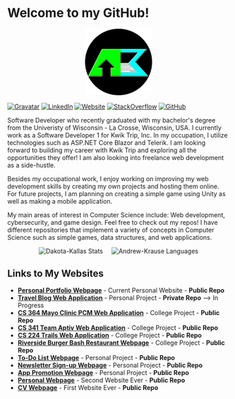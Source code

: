 # Welcome to my GitHub!

<p align="center"><a href="https://andrewkrause.dev/"><img width="30%" alt="Visit my website!" src="./assetts/KrauseMonologoCircle.png" /></a></p>

[![Gravatar](https://img.shields.io/badge/-Gravatar-informational?style=flat-square&logo=gravatar&logoColor=0072b1&colorB=616161&labelColor=black)](https://gravatar.com/aekkrause)
[![LinkedIn](https://img.shields.io/badge/-LinkedIn-informational?style=flat-square&logo=linkedin&logoColor=0072b1&colorB=616161&labelColor=black)](https://www.linkedin.com/in/andrew-krause-b6aa21179/)
[![Website](https://img.shields.io/badge/Web-Andrew-informational?style=flat-square&colorB=616161&labelColor=7CFC00)](https://andrewkrause.dev)
[![StackOverflow](https://img.shields.io/badge/-StackOverflow-informational?style=flat-square&logo=stackoverflow&logoColor=orange&colorB=616161&labelColor=black)](https://meta.stackoverflow.com/users/20171010/andrew-krause)
[![GitHub](https://img.shields.io/badge/-GitHub-informational?style=flat-square&logo=github&logoColor=white&colorB=616161&labelColor=black)](https://github.com/Andrew-EKrause?tab=repositories)

Software Developer who recently graduated with my bachelor's degree from the Univeristy of Wisconsin - La Crosse, Wisconsin, USA. I currently work as a Software Developer 1 for Kwik Trip, Inc. In my occupation, I utilize technologies such as ASP.NET Core Blazor and Telerik. I am looking forward to building my career with Kwik Trip and exploring all the opportunities they offer! I am also looking into freelance web development as a side-hustle.

Besides my occupational work, I enjoy working on improving my web development skills by creating my own projects and hosting them online. For future projects, I am planning on creating a simple game using Unity as well as making a mobile application.

My main areas of interest in Computer Science include: Web development, cybersecurity, and game design.
Feel free to check out my repos! I have different repositories that implement a variety of concepts in Computer Science such as simple games, data structures, and web applications.

<!--
<p align="center"> <img src="https://github-readme-stats.vercel.app/api?username=andrew-ekrause&show_icons=true&theme=react&count_private=true" alt="Andrew-EKrause Stats" /> 
&nbsp;&nbsp;&nbsp;
-->
<p align="center"> <img src="https://github-readme-stats.vercel.app/api?username=andrew-ekrause&show_icons=true&theme=react&count_private=true&hide_rank=true&hide=contribs" alt="Dakota-Kallas Stats" /> 
&nbsp;&nbsp;&nbsp;
<img src="https://github-readme-stats.vercel.app/api/top-langs?username=andrew-ekrause&show_icons=true&theme=react&count_private=true&layout=compact" alt="Andrew-Krause Languages" />

## Links to My Websites ##

- [**Personal Portfolio Webpage**](https://andrewkrause.dev/) - Current Personal Website - **Public Repo**
- [**Travel Blog Web Application**](https://www.travelblog.social/) - Personal Project - **Private Repo** --> In Progress 
- [**CS 364 Mayo Clinic PCM Web Application**](https://patient-care-manager.herokuapp.com/) - College Project - **Public Repo**
- [**CS 341 Team Aptiv Web Application**](https://team-aptiv-project.herokuapp.com/) - College Project - **Public Repo**
- [**CS 224 Trails Web Application**](https://park-finder-project.herokuapp.com/) - College Project - **Public Repo**
- [**Riverside Burger Bash Restaurant Webpage**](https://andrew-ekrause.github.io/RBB-Restaurant-Webpage/) - College Project - **Public Repo**
- [**To-Do List Webpage**](https://fast-wildwood-74587.herokuapp.com/) - Personal Project - **Public Repo**
- [**Newsletter Sign-up Webpage**](https://obscure-lake-09145.herokuapp.com/) - Personal Project - **Public Repo**
- [**App Promotion Webpage**](https://andrew-ekrause.github.io/HabitHelper-Promotional-Webpage/) - Personal Project - **Public Repo**
- [**Personal Webpage**](https://andrew-ekrause.github.io/Personal-Webpage/) - Second Website Ever - **Public Repo**
- [**CV Webpage**](https://andrew-ekrause.github.io/Curriculum-Vitae/) - First Website Ever - **Public Repo**

<!--
**Andrew-EKrause/Andrew-EKrause** is a ✨ _special_ ✨ repository because its `README.md` (this file) appears on your GitHub profile.

Here are some ideas to get you started:

- 🔭 I’m currently working on ...
- 🌱 I’m currently learning ...
- 👯 I’m looking to collaborate on ...
- 🤔 I’m looking for help with ...
- 💬 Ask me about ...
- 📫 How to reach me: ...
- ⚡ Fun fact: ...
-->
